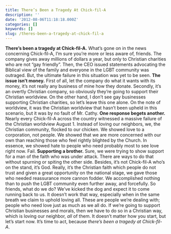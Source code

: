 ```yaml
---
title: There’s Been a Tragedy At Chick-fil-A
description: ''
date: '2012-08-06T11:18:18.000Z'
categories: []
keywords: []
slug: /theres-been-a-tragedy-at-chick-fil-a
---
```

**There’s been a tragedy at Chick-fil-A.** What’s gone on in the news concerning Chick-fil-A, I’m sure you’re more or less aware of, friends. The company gives away millions of dollars a year, but only to Christian charities who are not “gay friendly”. Then, the CEO issued statements advocating the Biblical view of the family and everyone in the LGBT community was outraged. But, the ultimate failure in this situation was yet to be seen.
**The issue isn’t money.** First of all, let the company do what it wants with its money, it’s not really any business of mine how they donate. Secondly, it’s an overtly Christian company, so obviously they’re going to support their Christian worldview. On the other hand, I don’t see gay businesses supporting Christian charities, so let’s leave this one alone. On the note of worldview, it was the Christian worldview that hasn’t been upheld in this scenario, but it was by no fault of Mr. Cathy.
**One response begets another.** Nearly every Chick-fil-A across the country witnessed a massive failure of the Christian worldview August 1. Instead of loving our neighbors, we, the Christian community, flocked to our chicken. We showed love to a corporation, not people. We showed that we are more concerned with our own than reaching those who feel rightly blighted by the Church. In essence, we showed hate to people who need probably most to see love right now. Fail.
**Supporting a brother.** Sure, we were trying to show support for a man of the faith who was under attack. There are ways to do that without spurning or spiting the other side. Besides, it’s not Chick-fil-A who’s on the stand, it’s God. Really, it’s the Christian faith which people do not trust and given a great opportunity on the national stage, we gave those who needed reassurance more cannon fodder. We accomplished nothing than to push the LGBT community even further away, and forcefully.
So friends, what do we do? We’ve kicked the dog and expect it to come running back to us. It doesn’t work that way, especially when in the same breath we claim to uphold loving all. These are people we’re dealing with; people who need love just as much as we all do. If we’re going to support Christian businesses and morals, then we have to do so in a Christian way, which is loving our neighbor, _all_ of them. It doesn’t matter how you start, but let’s start now. It’s time to act, because _there’s been a tragedy at Chick-fil-A_.
